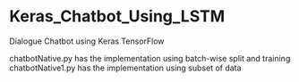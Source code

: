 # Keras_Chatbot_Using_LSTM
Dialogue Chatbot using Keras TensorFlow

chatbotNative.py has the implementation using batch-wise split and training
chatbotNative1.py has the implementation using subset of data
